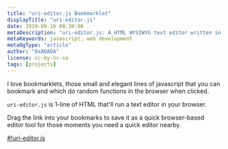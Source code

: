 ```yaml
---
title: "uri-editor.js Bookmarklet"
displayTitle: "uri-editor.js"
date: 2019-09-16 08:30:00
metaDescription: "uri-editor.js: A HTML WYSIWYG text editor written in one line of HTML, deployed with a URL"
metaKeywords: javascript, web development
metaOgType: "article"
author: "0xADADA"
license: cc-by-nc-sa
tags: [projects]
---
```


I love bookmarklets, those small and elegant lines of javascript that you can bookmark
and which do random functions in the browser when clicked.

<code>uri-editor.js</code> is 1-line of HTML that'll run a text editor in your browser.

Drag the link into your bookmarks to save it as a quick browser-based editor tool for those
moments you need a quick editor nearby.

<a href="data:text/html;base64,PGh0bWw+PHRpdGxlPnVyaS1lZGl0b3IuanM8L3RpdGxlPjxib2R5IGNvbnRlbnRlZGl0YWJsZT10cnVlPjxwIHN0eWxlPSJmb250LXNpemU6NXJlbTttYXJnaW4tdG9wOjQ1dmg7dGV4dC1hbGlnbjpjZW50ZXI7Ij51cmktZWRpdG9yLmpzPC9wPg==" title="#!uri-editor.js bookmarket">#!uri-editor.js</a>
